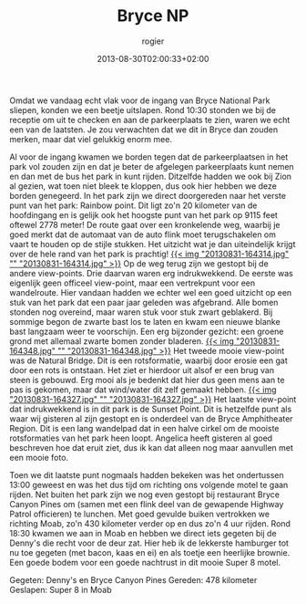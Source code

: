 ﻿---
title: Bryce NP
author: rogier
type: post
date: 2013-08-30T02:00:33+02:00
url: /weblog/2013/08/30/bryce-np/
commentFolder: 2013-08-30-bryce-np
categories:
- Vakantie
tags:
- Amerika
- Bryce
- Honeymoon
- westkust
resources:
- src: 20130831-164314.jpg
  title: 20130831-164314.jpg
- src: 20130831-164348.jpg
  title: 20130831-164348.jpg
- src: 20130831-164327.jpg
  title: 20130831-164327.jpg

---
Omdat we vandaag echt vlak voor de ingang van Bryce National Park sliepen, konden we een beetje uitslapen. Rond 10:30 stonden we bij de receptie om uit te checken en aan de parkeerplaats te zien, waren we echt een van de laatsten. Je zou verwachten dat we dit in Bryce dan zouden merken, maar dat viel gelukkig enorm mee.

Al voor de ingang kwamen we borden tegen dat de parkeerplaatsen in het park vol zouden zijn en dat je beter de afgelegen parkeerplaats kunt nemen en dan met de bus het park in kunt rijden. Ditzelfde hadden we ook bij Zion al gezien, wat toen niet bleek te kloppen, dus ook hier hebben we deze borden genegeerd. In het park zijn we direct doorgereden naar het verste punt van het park: Rainbow point. Dit ligt zo'n 20 kilometer van de hoofdingang en is gelijk ook het hoogste punt van het park op 9115 feet oftewel 2778 meter! De route gaat over een kronkelende weg, waarbij je goed merkt dat de automaat van de auto flink moet terugschakelen om vaart te houden op de stijle stukken. Het uitzicht wat je dan uiteindelijk krijgt over de hele rand van het park is prachtig!
[{{< img "20130831-164314.jpg" ""  "20130831-164314.jpg" >}}](20130831-164314.jpg)
Op de weg terug zijn we gestopt bij de andere view-points. Drie daarvan waren erg indrukwekkend. De eerste was eigenlijk geen officeel view-point, maar een vertrekpunt voor een wandelroute. Hier vandaan hadden we echter wel een goed uitzicht op een stuk van het park dat een paar jaar geleden was afgebrand. Alle bomen stonden nog overeind, maar waren stuk voor stuk zwart geblakerd. Bij sommige begon de zwarte bast los te laten en kwam een nieuwe blanke bast langzaam weer te voorschijn. Een erg bijzonder gezicht: een groene grond met allemaal zwarte bomen zonder bladeren.
[{{< img "20130831-164348.jpg" ""  "20130831-164348.jpg" >}}](20130831-164348.jpg)
Het tweede mooie view-point was de Natural Bridge. Dit is een rotsformatie, waarbij door erosie een gat door een rots is ontstaan. Het ziet er hierdoor uit alsof er een brug van steen is gebouwd. Erg mooi als je bedenkt dat hier dus geen mens aan te pas is gekomen, maar dat wind/water dit zelf gemaakt hebben.
[{{< img "20130831-164327.jpg" ""  "20130831-164327.jpg" >}}](20130831-164327.jpg)
Het laatste view-point dat indrukwekkend is in dit park is de Sunset Point. Dit is hetzelfde punt als waar wij gisteren al zijn gestopt en is onderdeel van de Bryce Amphitheater Region. Dit is een lang wandelpad dat in een halve cirkel om de mooiste rotsformaties van het park heen loopt. Angelica heeft gisteren al goed beschreven hoe dat eruit ziet, dus ik kan dat alleen nog maar aanvullen met een mooie foto.

Toen we dit laatste punt nogmaals hadden bekeken was het ondertussen 13:00 geweest en was het dus tijd om richting ons volgende motel te gaan rijden. Net buiten het park zijn we nog even gestopt bij restaurant Bryce Canyon Pines om (samen met een flink deel van de gewapende Highway Patrol officieren) te lunchen. Met goed gevulde buiken vertrokken we richting Moab, zo'n 430 kilometer verder op en dus zo'n 4 uur rijden. Rond 18:30 kwamen we aan in Moab en hebben we direct iets gegeten bij de Denny's die recht voor de deur zat. Hier heb ik de lekkerste hamburger tot nu toe gegeten (met bacon, kaas en ei) en als toetje een heerlijke brownie. Een goede bodem voor een goede nachtrust in dit mooie Super 8 motel.

Gegeten: Denny's en Bryce Canyon Pines
Gereden: 478 kilometer
Geslapen: Super 8 in Moab
